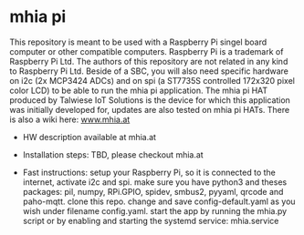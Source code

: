 # mhia pi
This repository is meant to be used with a Raspberry Pi singel board computer or other compatible computers. Raspberry Pi is a trademark of Raspberry Pi Ltd. The authors of this repository are not related in any kind to Raspberry Pi Ltd.
Beside of a SBC, you will also need specific hardware on i2c (2x MCP3424 ADCs) and on spi (a ST7735S controlled 172x320 pixel color LCD) to be able to run the mhia pi application.
The mhia pi HAT produced by Talwiese IoT Solutions is the device for which this application was initially developed for, updates are also tested on mhia pi HATs.
There is also a wiki here: www.mhia.at
- HW description available at mhia.at

- Installation steps: TBD, please checkout mhia.at

- Fast instructions: setup your Raspberry Pi, so it is connected to the internet, activate i2c and spi. make sure you have python3 and theses packages: pil, numpy, RPi.GPIO, spidev, smbus2, pyyaml, qrcode and paho-mqtt. clone this repo. change and save config-default.yaml as you wish under filename config.yaml. start the app by running the mhia.py script or by enabling and starting the systemd service: mhia.service
   
